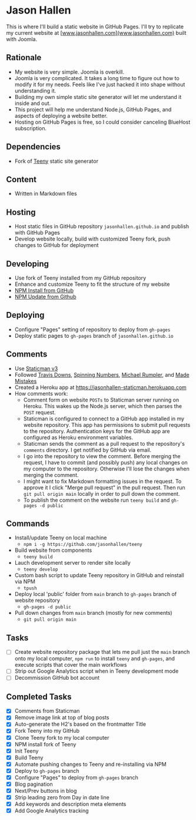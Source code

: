 # Jason Hallen
This is where I'll build a static website in GitHub Pages. I'll try to replicate my current website at [www.jasonhallen.com](www.jasonhallen.com) built with Joomla.

## Rationale
* My website is very simple.  Joomla is overkill.
* Joomla is very complicated. It takes a long time to figure out how to modify it for my needs.  Feels like I've just hacked it into shape without understanding it.
* Building my own simple static site generator will let me understand it inside and out.
* This project will help me understand Node.js, GitHub Pages, and aspects of deploying a website better.
* Hosting on GitHub Pages is free, so I could consider canceling BlueHost subscription.

## Dependencies
* Fork of [Teeny]() static site generator

## Content
* Written in Markdown files

## Hosting
* Host static files in GitHub repository `jasonhallen.github.io` and publish with GitHub Pages
* Develop website locally, build with customized Teeny fork, push changes to GitHub for deployment 

## Developing
* Use fork of Teeny installed from my GitHub repository
* Enhance and customize Teeny to fit the structure of my website
* [NPM Install from GitHub](https://www.pluralsight.com/guides/install-npm-packages-from-gitgithub)
* [NPM Update from Github](LINK)

## Deploying
* Configure "Pages" setting of repository to deploy from `gh-pages`
* Deploy static pages to `gh-pages` branch of `jasonhallen.github.io`

## Comments
* Use [Staticman v3]()
* Followed [Travis Downs](https://travisdowns.github.io/blog/2020/02/05/now-with-comments.html), [Spinning Numbers](https://spinningnumbers.org/a/staticman-heroku.html), [Michael Rumpler](https://www.mrumpler.at/comments-with-staticman/), and [Made Mistakes](https://mademistakes.com/mastering-jekyll/static-comments-improved/)
* Created a Heroku app at https://jasonhallen-staticman.herokuapp.com
* How comments work:
  * Comment form on website `POSTs` to Staticman server running on Heroku. This wakes up the Node.js server, which then parses the `POST` request.
  * Staticman is configured to connect to a GitHub app installed in my website repository.  This app has permissions to submit pull requests to the repository.  Authentication keys for the GitHub app are configured as Heroku environment variables.
  * Staticman sends the comment as a pull request to the repository's `comments` directory.  I get notified by GitHub via email.
  * I go into the repository to view the comment.  Before merging the request, I have to commit (and possibly push) any local changes on my computer to the repository. Otherwise I'll lose the changes when merging the comment.
  * I might want to fix Markdown formatting issues in the request. To approve it I click "Merge pull request" in the pull request. Then run `git pull origin main` locally in order to pull down the comment.
  * To publish the comment on the website run `teeny build` and `gh-pages -d public`

## Commands
* Install/update Teeny on local machine
  * `npm i -g https://github.com/jasonhallen/teeny`
* Build website from components
  * `teeny build`
* Lauch development server to render site locally
  * `teeny develop`
* Custom bash script to update Teeny repository in GitHub and reinstall via NPM
  * `tpush`
* Deploy local 'public' folder from `main` branch to `gh-pages` branch of website repository
  * `gh-pages -d public`
* Pull down changes from `main` branch (mostly for new comments)
  * `git pull origin main`

## Tasks
- [ ] Create website repository package that lets me pull just the `main` branch onto my local computer, `npm run` to install `teeny` and `gh-pages`, and execute scripts that cover the main workflows
- [ ] Strip out Google Analytics script when in Teeny development mode
- [ ] Decommission GitHub bot account

## Completed Tasks
- [x] Comments from Staticman
- [x] Remove image link at top of blog posts
- [x] Auto-generate the H2's based on the frontmatter Title
- [x] Fork Teeny into my GitHub
- [x] Clone Teeny fork to my local computer
- [x] NPM install fork of Teeny
- [x] Init Teeny
- [x] Build Teeny
- [x] Automate pushing changes to Teeny and re-installing via NPM
- [x] Deploy to `gh-pages` branch
- [x] Configure "Pages" to deploy from `gh-pages` branch
- [x] Blog pagination
- [x] Next/Prev buttons in blog
- [x] Strip leading zero from Day in date line
- [x] Add keywords and description meta elements
- [x] Add Google Analytics tracking